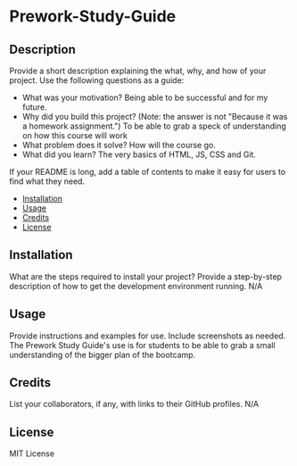 # Prework-Study-Guide

## Description

Provide a short description explaining the what, why, and how of your project. Use the following questions as a guide:

- What was your motivation? Being able to be successful and for my future.
- Why did you build this project? (Note: the answer is not "Because it was a homework assignment.") To be able to grab a speck of understanding on how this course will work
- What problem does it solve? How will the course go.
- What did you learn? The very basics of HTML, JS, CSS and Git.

If your README is long, add a table of contents to make it easy for users to find what they need.

- [Installation](#installation)
- [Usage](#usage)
- [Credits](#credits)
- [License](#license)

## Installation

What are the steps required to install your project? Provide a step-by-step description of how to get the development environment running.
N/A
## Usage

Provide instructions and examples for use. Include screenshots as needed.
The Prework Study Guide's use is for students to be able to grab a small understanding of the bigger plan of the bootcamp.

## Credits

List your collaborators, if any, with links to their GitHub profiles.
N/A

## License

MIT License
